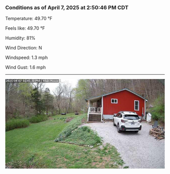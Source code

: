 ### Conditions as of April 7, 2025 at 2:50:46 PM CDT 

Temperature: 49.70 &deg;F

Feels like: 49.70 &deg;F

Humidity: 81%

Wind Direction: N

Windspeed: 1.3 mph

Wind Gust: 1.6 mph

---

<img src="./images/latest.jpeg"/>

